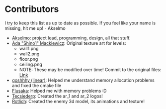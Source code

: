 # Contributors

I try to keep this list as up to date as possible. If you feel like your name is missing, hit me up!
\- Akselmo

* [Akselmo](https://twitter.com/Akselmo): project lead, programming, design, all that stuff.
* [Ada "Shino1" Mackiewicz](https://twitter.com/shino_0ne): Original texture art for levels:
    * wall1.png
    * wall2.png
    * floor.png
    * ceiling.png
    * NOTE: These may be modified over time! Commit to the original
      files: [Link](https://github.com/Akselmo/ScifiFPS/commit/0c03207441b9b71909edba44558cbb0c20e210c8)
* [goshhhy (linear)](https://github.com/goshhhy): Helped me understand memory allocation problems and fixed the cmake
  file
* [Flusaka](https://github.com/flusaka): Helped me with memory problems :D 
* [Tecsiederp](https://twitter.com/tecsiederp): Created the ar_1 and ar_2 logos!
* [Rotlich](https://twitter.com/Satokekkyu): Created the enemy 3d model, its animations and texture!
